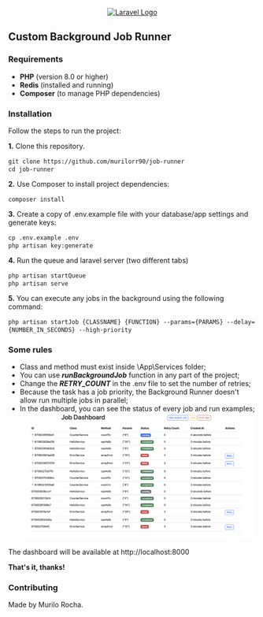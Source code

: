 <p align="center"><a href="https://laravel.com" target="_blank"><img src="https://raw.githubusercontent.com/laravel/art/master/logo-lockup/5%20SVG/2%20CMYK/1%20Full%20Color/laravel-logolockup-cmyk-red.svg" width="400" alt="Laravel Logo"></a></p>

## Custom Background Job Runner

### Requirements

- **PHP** (version 8.0 or higher)
- **Redis** (installed and running)
- **Composer** (to manage PHP dependencies)

### Installation

Follow the steps to run the project:

**1.** Clone this repository.

```terminal
git clone https://github.com/murilorr90/job-runner
cd job-runner
```

**2.** Use Composer to install project dependencies:

```terminal
composer install
```

**3.** Create a copy of .env.example file with your database/app settings and generate keys:

```terminal
cp .env.example .env
php artisan key:generate
```

**4.** Run the queue and laravel server (two different tabs)
```terminal
php artisan startQueue
php artisan serve
```

**5.** You can execute any jobs in the background using the following command:
```terminal
php artisan startJob {CLASSNAME} {FUNCTION} --params={PARAMS} --delay={NUMBER_IN_SECONDS} --high-priority
```
### Some rules
- Class and method must exist inside \App\Services folder;
- You can use _**runBackgroundJob**_ function in any part of the project;
- Change the _**RETRY_COUNT**_ in the .env file to set the number of retries;
- Because the task has a job priority, the Background Runner doesn't allow run multiple jobs in parallel;
- In the dashboard, you can see the status of every job and run examples;
  ![Logo](./public/images/dashboard.png)

The dashboard will be available at http://localhost:8000


**That's it, thanks!**

### Contributing

Made by Murilo Rocha.
